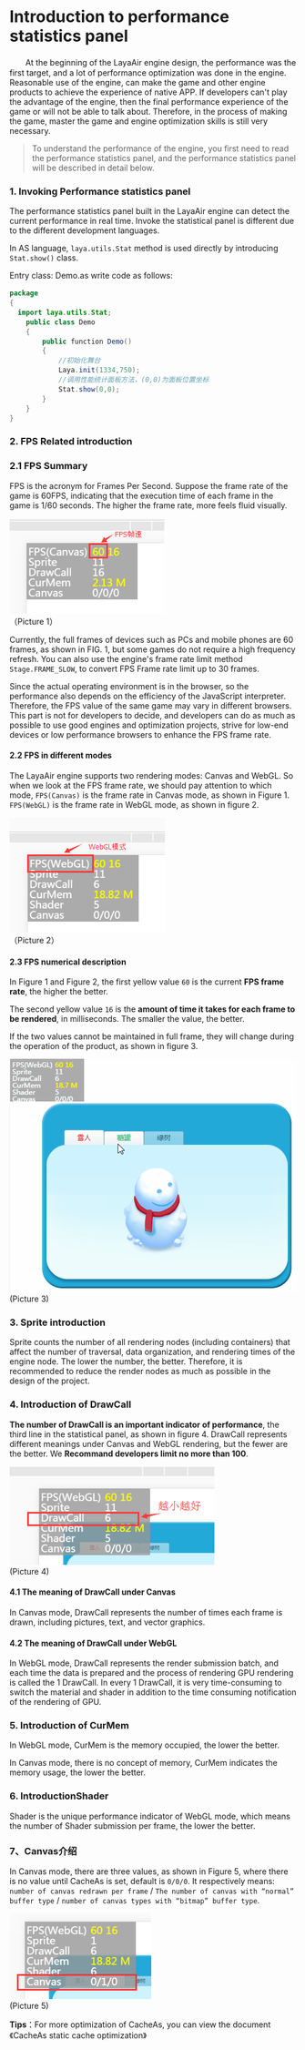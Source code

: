 # Introduction to performance statistics panel   

　　At the beginning of the LayaAir engine design, the performance was the first target, and a lot of performance optimization was done in the engine. Reasonable use of the engine, can make the game and other engine products to achieve the experience of native APP. If developers can't play the advantage of the engine, then the final performance experience of the game or will not be able to talk about. Therefore, in the process of making the game, master the game and engine optimization skills is still very necessary.



> To understand the performance of the engine, you first need to read the performance statistics panel, and the performance statistics panel will be described in detail below.



### 1. Invoking Performance statistics panel 

The performance statistics panel built in the LayaAir engine can detect the current performance in real time. Invoke the statistical panel is different due to the different development languages.

In AS language,  `laya.utils.Stat` method is used directly by introducing `Stat.show()` class.

Entry class: Demo.as write code as follows:

```java
package
{
  import laya.utils.Stat;
	public class Demo
	{	
		public function Demo()
		{
          	//初始化舞台
			Laya.init(1334,750);
          	//调用性能统计面板方法，(0,0)为面板位置坐标
			Stat.show(0,0); 
		}
	}
}
```



### 2. FPS Related introduction

### 2.1  FPS Summary

FPS is the acronym for Frames Per Second. Suppose the frame rate of the game is 60FPS, indicating that the execution time of each frame in the game is 1/60 seconds. The higher the frame rate, more feels fluid visually.

![图1](img/1.png)<br />	（Picture 1）

Currently, the full frames of devices such as PCs and mobile phones are 60 frames, as shown in FIG. 1, but some games do not require a high frequency refresh. You can also use the engine's frame rate limit method `Stage.FRAME_SLOW`, to convert FPS Frame rate limit up to 30 frames.

Since the actual operating environment is in the browser, so the performance also depends on the efficiency of the JavaScript interpreter. Therefore, the FPS value of the same game may vary in different browsers. This part is not for developers to decide, and developers can do as much as possible to use good engines and optimization projects, strive for low-end devices or low performance browsers to enhance the FPS frame rate.

#### 2.2 FPS in different modes

The LayaAir engine supports two rendering modes: Canvas and WebGL. So when we look at the FPS frame rate, we should pay attention to which mode, `FPS(Canvas)` is the frame rate in Canvas mode, as shown in Figure 1. `FPS(WebGL)` is the frame rate in WebGL mode, as shown in figure 2.

![图片2.png](img/2.png)<br />	（Picture 2）

#### 2.3  FPS numerical description

In Figure 1 and Figure 2, the first yellow value `60` is the current **FPS frame rate**, the higher the better.

The second yellow value `16` is the **amount of time it takes for each frame to be rendered**,  in milliseconds. The smaller the value, the better.

If the two values cannot be maintained in full frame, they will change during the operation of the product, as shown in figure 3.

![动图3](img/3.gif) <br /> (Picture 3)





###  3. Sprite introduction

Sprite counts the number of all rendering nodes (including containers) that affect the number of traversal, data organization, and rendering times of the engine node. The lower the number, the better. Therefore, it is recommended to reduce the render nodes as much as possible in the design of the project.





### 4. Introduction of DrawCall

 **The number of DrawCall is an important indicator of performance**, the third line in the statistical panel, as shown in figure 4. DrawCall represents different meanings under Canvas and WebGL rendering, but the fewer are the better. We **Recommand developers limit no more than 100**.

![图4](img/4.png) <br /> (Picture 4)



#### 4.1 The meaning of DrawCall under Canvas

 In Canvas mode, DrawCall represents the number of times each frame is drawn, including pictures, text, and vector graphics.

#### 4.2 The meaning of DrawCall under WebGL

In WebGL mode, DrawCall represents the render submission batch, and each time the data is prepared and the process of rendering GPU rendering is called the 1 DrawCall. In every 1 DrawCall, it is very time-consuming to switch the material and shader in addition to the time consuming notification of the rendering of GPU.



### 5. Introduction of CurMem

In WebGL mode, CurMem is the  memory occupied, the lower the better.

In Canvas mode, there is no concept of memory, CurMem indicates the memory usage, the lower the better.



### 6. IntroductionShader

Shader is the unique performance indicator of WebGL mode, which means the number of Shader submission per frame, the lower the better.



### 7、Canvas介绍

In Canvas mode, there are three values, as shown in Figure 5, where there is no value until CacheAs is set, default is `0/0/0`. It respectively means: `number of canvas redrawn per frame` / `The number of canvas with “normal” buffer type` / `number of canvas types with “bitmap” buffer type`.


![图5](img/5.png) <br /> (Picture 5)


**Tips**：For more optimization of CacheAs, you can view the document 《CacheAs static cache optimization》





 
